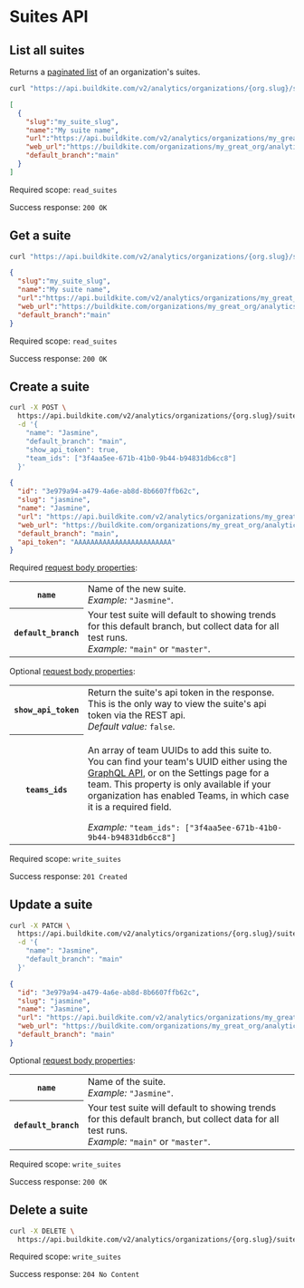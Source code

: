 # Suites API

## List all suites

Returns a [paginated list](<%= paginated_resource_docs_url %>) of an organization's suites.

```bash
curl "https://api.buildkite.com/v2/analytics/organizations/{org.slug}/suites"
```

```json
[
  {
    "slug":"my_suite_slug",
    "name":"My suite name",
    "url":"https://api.buildkite.com/v2/analytics/organizations/my_great_org/suites/my_suite_slug",
    "web_url":"https://buildkite.com/organizations/my_great_org/analytics/suites/my_suite_slug",
    "default_branch":"main"
  }
]
```

Required scope: `read_suites`

Success response: `200 OK`

## Get a suite

```bash
curl "https://api.buildkite.com/v2/analytics/organizations/{org.slug}/suites/{suite.slug}"
```

```json
{
  "slug":"my_suite_slug",
  "name":"My suite name",
  "url":"https://api.buildkite.com/v2/analytics/organizations/my_great_org/suites/my_suite_slug",
  "web_url":"https://buildkite.com/organizations/my_great_org/analytics/suites/my_suite_slug",
  "default_branch":"main"
}
```

Required scope: `read_suites`

Success response: `200 OK`

## Create a suite

```bash
curl -X POST \
  https://api.buildkite.com/v2/analytics/organizations/{org.slug}/suites \
  -d '{
    "name": "Jasmine",
    "default_branch": "main",
    "show_api_token": true,
    "team_ids": ["3f4aa5ee-671b-41b0-9b44-b94831db6cc8"]
  }'
```

```json
{
  "id": "3e979a94-a479-4a6e-ab8d-8b6607ffb62c",
  "slug": "jasmine",
  "name": "Jasmine",
  "url": "https://api.buildkite.com/v2/analytics/organizations/my_great_org/suites/jasmine",
  "web_url": "https://buildkite.com/organizations/my_great_org/analytics/suites/jasmine",
  "default_branch": "main",
  "api_token": "AAAAAAAAAAAAAAAAAAAAAAAA"
}
```

Required [request body properties](/docs/api#request-body-properties):

<table class="responsive-table">
<tbody>
  <tr><th><code>name</code></th><td>Name of the new suite.<br><em>Example:</em> <code>"Jasmine"</code>.</td></tr>
  <tr><th><code>default_branch</code></th><td>Your test suite will default to showing trends for this default branch, but collect data for all test runs.<br><em>Example:</em> <code>"main"</code> or <code>"master"</code>.</td></tr>
</tbody>
</table>

Optional [request body properties](/docs/api#request-body-properties):

<table class="responsive-table">
  <tbody>
    <tr><th><code>show_api_token</code></th><td>Return the suite's api token in the response. This is the only way to view the suite's api token via the REST api.<br><em>Default value:</em> <code>false</code>.</td></tr>
    <tr>
      <th><code>teams_ids</code></th>
      <td>
        <p>An array of team UUIDs to add this suite to. You can find your team's UUID either using the <a href="/docs/apis/graphql-api">GraphQL API</a>, or on the Settings page for a team. This property is only available if your organization has enabled Teams, in which case it is a required field.</p>
        <em>Example:</em> <code>"team_ids": ["3f4aa5ee-671b-41b0-9b44-b94831db6cc8"]</code></td></tr>
      </td>
    </tr>
    <tr>
  </tbody>
</table>

Required scope: `write_suites`

Success response: `201 Created`

## Update a suite

```bash
curl -X PATCH \
  https://api.buildkite.com/v2/analytics/organizations/{org.slug}/suites/{suite.slug} \
  -d '{
    "name": "Jasmine",
    "default_branch": "main"
  }'
```

```json
{
  "id": "3e979a94-a479-4a6e-ab8d-8b6607ffb62c",
  "slug": "jasmine",
  "name": "Jasmine",
  "url": "https://api.buildkite.com/v2/analytics/organizations/my_great_org/suites/jasmine",
  "web_url": "https://buildkite.com/organizations/my_great_org/analytics/suites/jasmine",
  "default_branch": "main"
}
```

Optional [request body properties](/docs/api#request-body-properties):

<table class="responsive-table">
<tbody>
  <tr><th><code>name</code></th><td>Name of the suite.<br><em>Example:</em> <code>"Jasmine"</code>.</td></tr>
  <tr><th><code>default_branch</code></th><td>Your test suite will default to showing trends for this default branch, but collect data for all test runs.<br><em>Example:</em> <code>"main"</code> or <code>"master"</code>.</td></tr>
</tbody>
</table>


Required scope: `write_suites`

Success response: `200 OK`

## Delete a suite

```bash
curl -X DELETE \
  https://api.buildkite.com/v2/analytics/organizations/{org.slug}/suites/{suite.slug}
```

Required scope: `write_suites`

Success response: `204 No Content`
